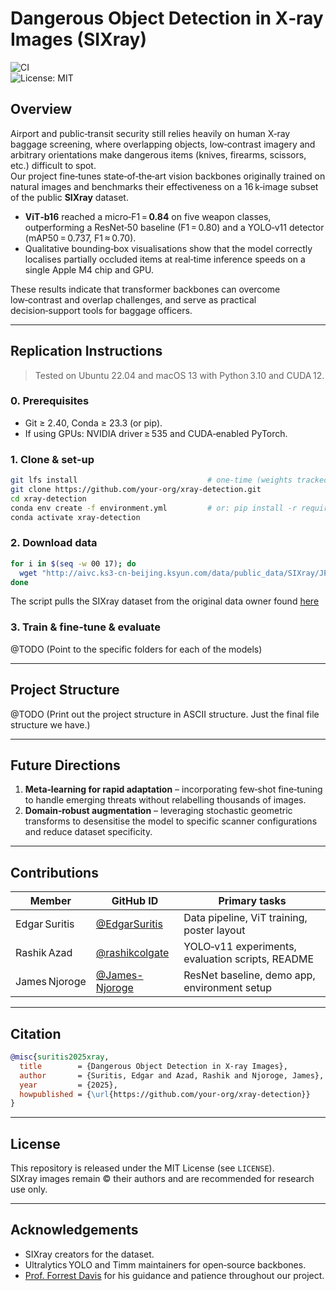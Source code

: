 # Dangerous Object Detection in X‑ray Images (SIXray)

![CI](https://github.com/your-org/xray-detection/actions/workflows/ci.yml/badge.svg)  
![License: MIT](https://img.shields.io/badge/License-MIT-green.svg)

## Overview
Airport and public‑transit security still relies heavily on human X‑ray baggage screening, where overlapping objects, low‑contrast imagery and arbitrary orientations make dangerous items (knives, firearms, scissors, etc.) difficult to spot.  
Our project fine‑tunes state‑of‑the‑art vision backbones originally trained on natural images and benchmarks their effectiveness on a 16 k‑image subset of the public **SIXray** dataset.

- **ViT‑b16** reached a micro‑F1 = **0.84** on five weapon classes, outperforming a ResNet‑50 baseline (F1 = 0.80) and a YOLO‑v11 detector (mAP50 = 0.737, F1 ≈ 0.70).  
- Qualitative bounding‑box visualisations show that the model correctly localises partially occluded items at real‑time inference speeds on a single Apple M4 chip and GPU.

These results indicate that transformer backbones can overcome low‑contrast and overlap challenges, and serve as practical decision‑support tools for baggage officers.

---

## Replication Instructions

> Tested on Ubuntu 22.04 and macOS 13 with Python 3.10 and CUDA 12.

### 0. Prerequisites
- Git ≥ 2.40, Conda ≥ 23.3 (or pip).
- If using GPUs: NVIDIA driver ≥ 535 and CUDA‑enabled PyTorch.

### 1. Clone & set‑up
```bash
git lfs install                             # one‑time (weights tracked via LFS)
git clone https://github.com/your-org/xray-detection.git
cd xray-detection
conda env create -f environment.yml         # or: pip install -r requirements.txt
conda activate xray-detection
```

### 2. Download data
```bash
for i in $(seq -w 00 17); do                                         
  wget "http://aivc.ks3-cn-beijing.ksyun.com/data/public_data/SIXray/JPEGImage.tar.gz$i";
done

```
The script pulls the SIXray dataset from the original data owner found [here](https://github.com/MeioJane/SIXray)

### 3. Train & fine‑tune & evaluate
@TODO (Point to the specific folders for each of the models)

---

## Project Structure
@TODO (Print out the project structure in ASCII structure. Just the final file structure we have.)

---

## Future Directions
1. **Meta‑learning for rapid adaptation** – incorporating few‑shot fine‑tuning to handle emerging threats without relabelling thousands of images.  
2. **Domain‑robust augmentation** – leveraging stochastic geometric transforms to desensitise the model to specific scanner configurations and reduce dataset specificity.

---

## Contributions
| Member | GitHub ID | Primary tasks |
|--------|-----------|---------------|
| Edgar Suritis | [@EdgarSuritis](https://github.com/EdgarSuritis) | Data pipeline, ViT training, poster layout |
| Rashik Azad   | [@rashikcolgate](https://github.com/rashikcolgate) | YOLO‑v11 experiments, evaluation scripts, README |
| James Njoroge | [@James-Njoroge](https://github.com/James-Njoroge) | ResNet baseline, demo app, environment setup | 


---

## Citation
```bibtex
@misc{suritis2025xray,
  title        = {Dangerous Object Detection in X-ray Images},
  author       = {Suritis, Edgar and Azad, Rashik and Njoroge, James},
  year         = {2025},
  howpublished = {\url{https://github.com/your-org/xray-detection}}
}
```

---

## License
This repository is released under the MIT License (see `LICENSE`).  
SIXray images remain © their authors and are recommended for research use only.

---

## Acknowledgements
- SIXray creators for the dataset.  
- Ultralytics YOLO and Timm maintainers for open‑source backbones.  
- [Prof. Forrest Davis](https://forrestdavis.github.io/) for his guidance and patience throughout our project.
